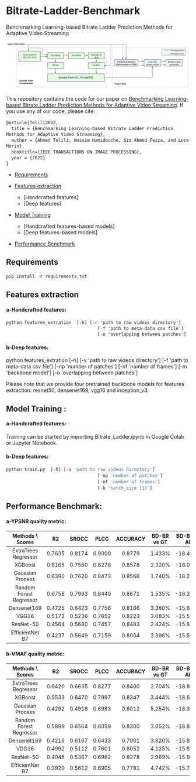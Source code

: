 # Bitrate-Ladder-Benchmark


Benchmarking Learning-based Bitrate Ladder Prediction Methods for Adaptive Video Streaming

<p align="center">
  <img src="https://github.com/atelili/Bitrate-Ladder-Benchmark/blob/master/Figures/overview_v5.pdf">
</p>


This repository contains the code for our paper on [Benchmarking Learning-based Bitrate Ladder Prediction Methods for Adaptive Video Streaming](#benchmarking_learning-based_bitrate_ladder_prediction_methods_for_adaptive_video_streaming). 
If you use any of our code, please cite:
```
@article{Telili2022,
  title = {Benchmarking Learning-based Bitrate Ladder Prediction Methods for Adaptive Video Streaming},
  author = {Ahmed Telili, Wassim Hamidouche, Sid Ahmed Fezza, and Luce Morin},
  booktitle={IEEE TRANSACTIONS ON IMAGE PROCESSING},
  year = {2022}
}
```



  * [Requirements](#requirements)
  * [Features extraction](#features-extraction)
      * [Handcrafted features]
      * [Deep features]
  * [Model Training](#model-training)
      * [Handcrafted features-based models]
      * [Deep features-based models]

  * [Performance Benchmark](#performance-benchmark)
 
    
<!-- /code_chunk_output -->



## Requirements
```python
pip install -r requirements.txt
```

## Features extraction

#### a-Handcrafted features:

```
python features_extration  [-h] [-r 'path to raw videos directory']
                                   [-f 'path to meta-data csv file']
                                   [-o 'overlapping between patches']
```
#### b-Deep features:

python features_extration  [-h] [-v 'path to raw videos directory']
                                   [-f 'path to meta-data csv file']
                                   [-np 'number of patches']
                                   [-nf 'number of frames']
                                   [-m 'backbone model']
                                   [-o 'overlapping between patches']

Please note that we provide four pretrained backbone models for features extraction: resnet50, densenet169, vgg16 and inception_v3.




## Model Training :

#### a-Handcrafted features:


Training can be started by importing Bitrate_Ladder.ipynb in Google Colab or Jupyter Notebook.

#### b-Deep features:

```python
python train.py  [-h] [-v 'path to raw videos directory']
                                   [-np 'number of patches']
                                   [-nf 'number of frames']
                                   [-b 'batch_size (1)']

```


## Performance Benchmark:


#### a-YPSNR quality metric:

  
| Methods \ Scores |R2          | SROCC            | PLCC        | ACCURACY | BD-BR vs GT | BD-BR vs AL | BD-BR vs RL |
|:------------:|:-----------:|:---------------:|:-----------:|:--------:|:-----------:|:-----------:|:-----------:|
|ExtraTrees Regressor| 0.7635    | 0.8174        | 0.9000   | 0.8779     |  1.433%  | -18.427%  |-9.025% 
|XGBoost      | 0.6165 | 0.7560 | 0.8278 | 0.8578 | 2.320% | -18.099% | -8.706%|
|Gaussian Process| 0.6390 | 0.7620 | 0.8473 | 0.8566 | 1.740% | -18.244% | -6.286% |
|Random Forest Regressor| 0.6758 | 0.7993 | 0.8440 | 0.8671 | 1.535% | -18.324% | -8.879% |
|Densenet169| 0.4725 | 0.6423 | 0.7756 | 0.8166 | 3.380% | -15.669%  | -8.169% |
|VGG16| 0.5172 | 0.5236 | 0.7652 | 0.8223 | 3.083% | -15.536% | -8.088% |
|ResNet-50| 0.4564 | 0.5680 | 0.7457 | 0.8483 | 2.424%| -15.806% | -8.300% |
|EfficientNet B7| 0.4237 | 0.5649 | 0.7159 | 0.8004 | 3.396% | -15.506% | -8.012% |

#### b-VMAF quality metric:
| Methods \ Scores |R2          | SROCC            | PLCC        | ACCURACY | BD-BR vs GT | BD-BR vs AL | BD-BR vs RL |
|:------------:|:-----------:|:---------------:|:-----------:|:--------:|:-----------:|:-----------:|:-----------:|
|ExtraTrees Regressor| 0.6420 | 0.6635 | 0.8277 | 0.8400 | 2.704% | -18.827% | -8.798%|
|XGBoost| 0.5533 | 0.6470 | 0.7997 | 0.8347 | 3.444% | -18.650% | -8.608%|
|Gaussian Process| 0.4292 | 0.4918 | 0.6983 | 0.8012 | 5.254% | -18.328% | -7.688%|
|Random Forest Regressor| 0.5899 | 0.6564 | 0.8059 | 0.8300 | 3.052% | -18.887% | -8.616%|
|Densenet169| 0.4216 | 0.6167 | 0.6433 | 0.7901 | 3.820% | -15.892% | -7.851%|
|VGG16| 0.4992 | 0.5112 | 0.7601 | 0.8052 | 4.125% | -15.812% | -7.593%|
|ResNet-50| 0.4045 | 0.5367 | 0.6962 | 0.8278 | 2.969% | -15.941% | -7.810%|
|EfficientNet B7| 0.3920 | 0.5612 | 0.6905 | 0.7781 | 4.742% | -15.771% | -7.607%|




